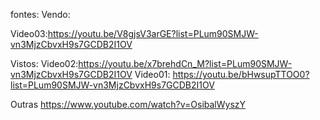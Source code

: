fontes:
Vendo:

Video03:https://youtu.be/V8gjsV3arGE?list=PLum90SMJW-vn3MjzCbvxH9s7GCDB2I1OV

Vistos:
Video02:https://youtu.be/x7brehdCn_M?list=PLum90SMJW-vn3MjzCbvxH9s7GCDB2I1OV
Video01: https://youtu.be/bHwsupTTOO0?list=PLum90SMJW-vn3MjzCbvxH9s7GCDB2I1OV



Outras
https://www.youtube.com/watch?v=OsibalWyszY

